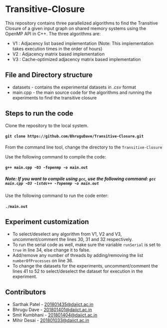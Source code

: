 # Transitive-Closure
This repository contains three parallelized algorithms to find the Transitive Closure of a given input graph on shared memory systems using the OpenMP API in C++. The three algorithms are:
* V1 : Adjacency list based implementation (Note: This implementation takes execution times in the order of hours)
* V2 : Adjacency matrix based implementation
* V3 : Cache-optimized adjacency matrix based implementation
## File and Directory structure
* datasets - contains the experimental datasets in *.csv* format
* main.cpp - the main source code for the algorithms and running the experiments to find the transitive closure
## Steps to run the code
Clone the repository to the local system.
#### `git clone https://github.com/BhruguDave/Transitive-Closure.git`
From the command line tool, change the directory to the `Transitive-Closure`  </br>

Use the following command to compile the code:
#### `g++ main.cpp -O3 -fopenmp -o main.out`
##### Note: If you want to compile using `gcc`, use the following command: `gcc main.cpp -O3 -lstdc++ -fopenmp -o main.out`
Use the following command to run the code enter:
#### `./main.out`
## Experiment customization
* To select/deselect any algorithm from V1, V2 and V3, uncomment/comment the lines 30, 31 and 32 respectively.
* To run the serial code as well, make sure the variable `runSerial` is set to `true` in line 34, else change it to false.
* Add/remove any number of threads by adding/removing the list `numberOfProcesses` on line 36.
* To change the datasets for the experiments, uncomment/comment the lines 41 to 52 to select/deselect the dataset for execution in the experiment.
## Contributors
* Sarthak Patel - 201801435@daiict.ac.in
* Bhrugu Dave - 201801401@daiict.ac.in
* Smit Kumbhani - 201801404@daiict.ac.in
* Mihir Desai - 201801033@daiict.ac.in
